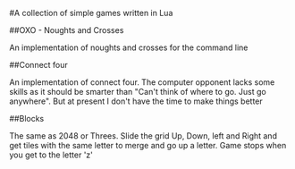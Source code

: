 #A collection of simple games written in Lua

##OXO - Noughts and Crosses

An implementation of noughts and crosses for the command line

##Connect four

An implementation of connect four. The computer opponent lacks some skills as it should be smarter than "Can't think of where to go. Just go anywhere". But at present I don't have the time to make things better

##Blocks

The same as 2048 or Threes. Slide the grid Up, Down, left and Right and get tiles with the same letter to merge and go up a letter. Game stops when you get to the letter 'z'
